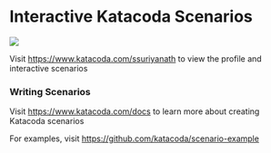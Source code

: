 # Interactive Katacoda Scenarios

[![](http://shields.katacoda.com/katacoda/ssuriyanath/count.svg)](https://www.katacoda.com/ssuriyanath "Get your profile on Katacoda.com")

Visit https://www.katacoda.com/ssuriyanath to view the profile and interactive scenarios

### Writing Scenarios
Visit https://www.katacoda.com/docs to learn more about creating Katacoda scenarios

For examples, visit https://github.com/katacoda/scenario-example
